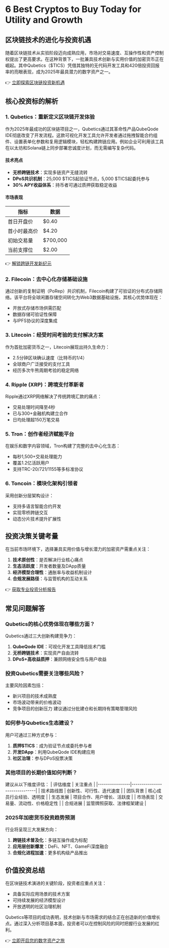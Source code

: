 # 6 Best Cryptos to Buy Today for Utility and Growth

## 区块链技术的进化与投资机遇
随着区块链技术从实验阶段迈向成熟应用，市场对交易速度、互操作性和资产控制权提出了更高要求。在这种背景下，一批兼具技术创新与实用价值的加密货币正在崛起。其中Qubetics（$TICS）凭借其独特的无代码开发工具和420倍投资回报率的亮眼表现，成为2025年最具潜力的数字资产之一。

👉 [立即探索区块链投资新机遇](https://bit.ly/okx_welcome)

## 核心投资标的解析

### 1. Qubetics：重新定义区块链开发体验
作为2025年最成功的区块链项目之一，Qubetics通过其革命性产品QubeQode IDE彻底改变了开发流程。这款可视化开发工具允许开发者通过拖拽智能合约组件、设置表单化参数和复用逻辑模块，轻松构建跨链应用。例如企业可利用该工具在以太坊和Solana链上同步部署忠诚度计划，而无需编写复杂代码。

#### 技术亮点
- **无桥跨链技术**：实现多链资产无缝流转
- **DPoS共识机制**：25,000 $TICS起验证节点，5,000 $TICS起委托参与
- **30% APY收益体系**：持币者可通过质押获取稳定收益

#### 市场表现
| 指标          | 数据       |
|---------------|------------|
| 首日开盘价    | $0.40      |
| 首小时最高价  | $4.20      |
| 初始交易量    | $700,000   |
| 当前支撑位    | $2.00      |

👉 [解锁跨链开发新纪元](https://bit.ly/okx_welcome)

### 2. Filecoin：去中心化存储基础设施
通过创新的复制证明（PoRep）共识机制，Filecoin构建了可验证的分布式存储网络。该平台将全球闲置存储空间转化为Web3数据基础设施，其核心优势体现在：
- 开放式存储市场供需匹配
- 数据存储可验证性保障
- 与IPFS协议的深度集成

### 3. Litecoin：经受时间考验的支付解决方案
作为首批加密货币之一，Litecoin展现出持久生命力：
- 2.5分钟区块确认速度（比特币的1/4）
- 全球商户广泛接受的支付工具
- 经历多次牛熊周期考验的稳定网络

### 4. Ripple (XRP)：跨境支付革新者
Ripple通过XRP网络解决了传统跨境汇款的痛点：
- 交易处理时间降至4秒
- 已与300+金融机构建立合作
- 日均处理超150万笔交易

### 5. Tron：创作者经济赋能平台
在娱乐和数字内容领域，Tron构建了完整的去中心化生态：
- 每秒1,500+交易处理能力
- 覆盖1.2亿活跃用户
- 支持TRC-20/721/1155等多标准协议

### 6. Toncoin：模块化架构引领者
采用创新分层架构设计：
- 支持多语言智能合约开发
- 实现零桥跨链交互
- 动态分片技术提升扩展性

## 投资决策关键考量
在当前市场环境下，选择兼具实用价值与增长潜力的加密资产需重点关注：
1. **技术原创性**：是否解决行业核心痛点
2. **生态活跃度**：开发者数量及DApp质量
3. **经济模型合理性**：通胀率与收益机制设计
4. **合规发展路径**：与监管机构的互动关系

👉 [获取专业投资分析报告](https://bit.ly/okx_welcome)

## 常见问题解答

### Qubetics的核心优势体现在哪些方面？
Qubetics通过三大创新构建竞争力：
1. **QubeQode IDE**：可视化开发工具降低技术门槛
2. **无桥跨链技术**：实现资产自由流转
3. **DPoS+高收益质押**：兼顾网络安全性与用户收益

### 投资Qubetics需要关注哪些风险？
主要风险因素包括：
- 新兴项目的技术成熟度
- 市场波动带来的价格波动
- 竞争项目的创新压力
建议通过分批建仓和长期持有策略管理风险

### 如何参与Qubetics生态建设？
用户可通过三种方式参与：
1. **质押$TICS**：成为验证节点或委托参与者
2. **开发DApp**：利用QubeQode IDE构建应用
3. **社区治理**：参与DPoS投票决策

### 其他项目的长期价值如何判断？
建议从以下维度评估：
| 评估维度       | 关注重点                     |
|----------------|------------------------------|
| 技术路线图     | 创新性、可行性、迭代速度     |
| 团队背景       | 核心成员行业经验、透明度     |
| 生态发展       | 项目合作、用户增长、活跃度   |
| 市场表现       | 交易量、流动性、价格稳定性   |
| 合规进展       | 监管牌照获取、法律框架建设   |

### 2025年加密货币投资趋势预测
行业将呈现三大发展方向：
1. **跨链技术普及化**：多链互操作成为标配
2. **应用层创新爆发**：DeFi、NFT、GameFi深度融合
3. **合规化进程加速**：更多机构级产品推出

## 价值投资总结
在区块链技术演进的关键阶段，投资者应重点关注：
- 具备实际应用场景的技术方案
- 可持续发展的经济模型设计
- 开放透明的社区治理机制

Qubetics等项目的成功表明，技术创新与市场需求的结合正在创造新的价值增长点。通过深入分析项目基本面，投资者可以在控制风险的同时把握行业发展的红利。

👉 [立即开启您的数字资产之旅](https://bit.ly/okx_welcome)